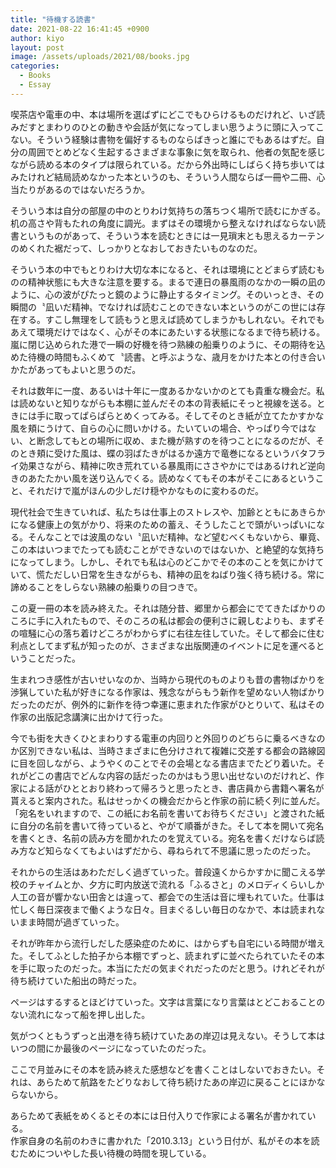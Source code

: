 ```yaml
---
title: "待機する読書"
date: 2021-08-22 16:41:45 +0900
author: kiyo
layout: post
image: /assets/uploads/2021/08/books.jpg
categories:
  - Books
  - Essay
---
```

喫茶店や電車の中、本は場所を選ばずにどこでもひらけるものだけれど、いざ読みだすとまわりのひとの動きや会話が気になってしまい思うように頭に入ってこない。そういう経験は書物を偏好するものならばきっと誰にでもあるはずだ。自分の周囲でとめどなく生起するさまざまな事象に気を取られ、他者の気配を感じながら読める本のタイプは限られている。だから外出時にしばらく持ち歩いてはみたけれど結局読めなかった本というのも、そういう人間ならば一冊や二冊、心当たりがあるのではないだろうか。

そういう本は自分の部屋の中のとりわけ気持ちの落ちつく場所で読むにかぎる。机の高さや背もたれの角度に調光。まずはその環境から整えなければならない読書というものがあって、そういう本を読むときには一見瑣末とも思えるカーテンのめくれた裾だって、しっかりとなおしておきたいものなのだ。

そういう本の中でもとりわけ大切な本になると、それは環境にとどまらず読むものの精神状態にも大きな注意を要する。まるで連日の暴風雨のなかの一瞬の凪のように、心の波がぴたっと鏡のように静止するタイミング。そのいっとき、その瞬間の〝凪いだ精神〟でなければ読むことのできない本というのがこの世には存在する。すこし無理をして読もうと思えば読めてしまうかもしれない。それでもあえて環境だけではなく、心がその本にあたいする状態になるまで待ち続ける。嵐に閉じ込められた港で一瞬の好機を待つ熟練の船乗りのように、その期待を込めた待機の時間もふくめて〝読書〟と呼ぶような、歳月をかけた本との付き合いかたがあってもよいと思うのだ。

それは数年に一度、あるいは十年に一度あるかないかのとても貴重な機会だ。私は読めないと知りながらも本棚に並んだその本の背表紙にそっと視線を送る。ときには手に取ってぱらぱらとめくってみる。そしてそのとき紙が立てたかすかな風を頬にうけて、自らの心に問いかける。たいていの場合、やっぱり今ではない、と断念してもとの場所に収め、また機が熟すのを待つことになるのだが、そのとき頬に受けた風は、蝶の羽ばたきがはるか遠方で竜巻になるというバタフライ効果さながら、精神に吹き荒れている暴風雨にささやかにではあるけれど逆向きのあたたかい風を送り込んでくる。読めなくてもその本がそこにあるということ、それだけで嵐がほんの少しだけ穏やかなものに変わるのだ。

現代社会で生きていれば、私たちは仕事上のストレスや、加齢とともにあきらかになる健康上の気がかり、将来のための蓄え、そうしたことで頭がいっぱいになる。そんなことでは波風のない〝凪いだ精神〟など望むべくもないから、畢竟、この本はいつまでたっても読むことができないのではないか、と絶望的な気持ちになってしまう。しかし、それでも私は心のどこかでその本のことを気にかけていて、慌ただしい日常を生きながらも、精神の凪をねばり強く待ち続ける。常に諦めることをしらない熟練の船乗りの目つきで。

この夏一冊の本を読み終えた。それは随分昔、郷里から都会にでてきたばかりのころに手に入れたもので、そのころの私は都会の便利さに親しむよりも、まずその喧騒に心の落ち着けどころがわからずに右往左往していた。そして都会に住む利点としてまず私が知ったのが、さまざまな出版関連のイベントに足を運べるということだった。

生まれつき感性が古いせいなのか、当時から現代のものよりも昔の書物ばかりを渉猟していた私が好きになる作家は、残念ながらもう新作を望めない人物ばかりだったのだが、例外的に新作を待つ幸運に恵まれた作家がひとりいて、私はその作家の出版記念講演に出かけて行った。

今でも街を大きくひとまわりする電車の内回りと外回りのどちらに乗るべきなのか区別できない私は、当時さまざまに色分けされて複雑に交差する都会の路線図に目を回しながら、ようやくのことでその会場となる書店までたどり着いた。それがどこの書店でどんな内容の話だったのかはもう思い出せないのだけれど、作家による話がひととおり終わって帰ろうと思ったとき、書店員から書籍へ署名が貰えると案内された。私はせっかくの機会だからと作家の前に続く列に並んだ。「宛名をいれますので、この紙にお名前を書いてお待ちください」と渡された紙に自分の名前を書いて待っていると、やがて順番がきた。そして本を開いて宛名を書くとき、名前の読み方を聞かれたのを覚えている。宛名を書くだけならば読み方など知らなくてもよいはずだから、尋ねられて不思議に思ったのだった。

それからの生活はあわただしく過ぎていった。普段遠くからかすかに聞こえる学校のチャイムとか、夕方に町内放送で流れる「ふるさと」のメロディくらいしか人工の音が響かない田舎とは違って、都会での生活は音に埋もれていた。仕事は忙しく毎日深夜まで働くような日々。目まぐるしい毎日のなかで、本は読まれないまま時間が過ぎていった。

それが昨年から流行しだした感染症のために、はからずも自宅にいる時間が増えた。そしてふとした拍子から本棚でずっと、読まれずに並べたられていたその本を手に取ったのだった。本当にただの気まぐれだったのだと思う。けれどそれが待ち続けていた船出の時だった。

ページはするするとほどけていった。文字は言葉になり言葉はとどこおることのない流れになって船を押し出した。

気がつくともうずっと出港を待ち続けていたあの岸辺は見えない。そうして本はいつの間にか最後のページになっていたのだった。

ここで月並みにその本を読み終えた感想などを書くことはしないでおきたい。それは、あらためて航路をたどりなおして待ち続けたあの岸辺に戻ることにほかならないから。

あらためて表紙をめくるとその本には日付入りで作家による署名が書かれている。  
作家自身の名前のわきに書かれた「2010.3.13」という日付が、私がその本を読むためについやした長い待機の時間を現している。  
